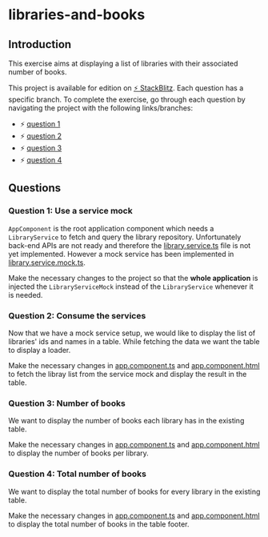# libraries-and-books

## Introduction

This exercise aims at displaying a list of libraries with their associated number of books.

This project is available for edition on [⚡️ StackBlitz](https://stackblitz.com/github/alarreur/libraries-and-books). Each question has a specific branch. To complete the exercise, go through each question by navigating the project with the following links/branches:
* ⚡️ [question 1](https://stackblitz.com/github/alarreur/libraries-and-books/tree/q1)
* ⚡️ [question 2](https://stackblitz.com/github/alarreur/libraries-and-books/tree/q2)
* ⚡️ [question 3](https://stackblitz.com/github/alarreur/libraries-and-books/tree/q3)
* ⚡️ [question 4](https://stackblitz.com/github/alarreur/libraries-and-books/tree/q4)


## Questions

### Question 1: Use a service mock

`AppComponent` is the root application component which needs a `LibraryService` to fetch and query the library repository. Unfortunately back-end APIs are not ready and therefore the [library.service.ts](./src/app/services/library.service.ts) file is not yet implemented. However a mock service has been implemented in [library.service.mock.ts](./src/app/services/library.service.mock.ts).


Make the necessary changes to the project so that the **whole application** is injected the `LibraryServiceMock` instead of the `LibraryService` whenever it is needed.

### Question 2: Consume the services

Now that we have a mock service setup, we would like to display the list of libraries' ids and names in a table. While fetching the data we want the table to display a loader.

Make the necessary changes in [app.component.ts](./src/app/app.component.ts) and [app.component.html](./src/app/app.component.html) to fetch the libray list from the service mock and display the result in the table.

### Question 3: Number of books

We want to display the number of books each library has in the existing table. 

Make the necessary changes in [app.component.ts](./src/app/app.component.ts) and [app.component.html](./src/app/app.component.html) to display the number of books per library.

### Question 4: Total number of books

We want to display the total number of books for every library in the existing table. 

Make the necessary changes in [app.component.ts](./src/app/app.component.ts) and [app.component.html](./src/app/app.component.html) to display the total number of books in the table footer.
